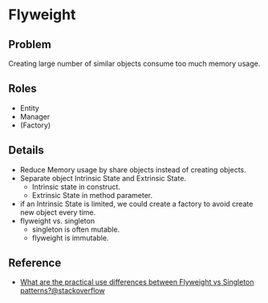 # Flyweight

## Problem

Creating large number of similar objects consume too much memory usage.

## Roles

* Entity
* Manager
* (Factory)

## Details

* Reduce Memory usage by share objects instead of creating objects.
* Separate object Intrinsic State and Extrinsic State.
  * Intrinsic state in construct.
  * Extrinsic State in method parameter.
* if an Intrinsic State is limited, we could create a factory to avoid create new object every time.
* flyweight vs. singleton
  * singleton is often mutable.
  * flyweight is immutable.

## Reference

* [What are the practical use differences between Flyweight vs Singleton patterns?@stackoverflow](http://stackoverflow.com/questions/16750758/what-are-the-practical-use-differences-between-flyweight-vs-singleton-patterns)